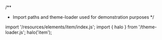 <!--
type: template
name: item
-->
/**
 * Import paths and theme-loader used for demonstration purposes
 */

import '/resources/elements/item/index.js';
import { halo } from '/theme-loader.js';
halo('item');
